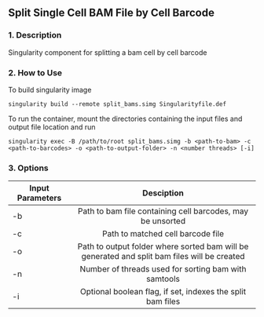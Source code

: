 ## Split Single Cell BAM File by Cell Barcode

### 1. Description

Singularity component for splitting a bam cell by cell barcode

### 2. How to Use

To build singularity image

```
singularity build --remote split_bams.simg Singularityfile.def
```

To run the container, mount the directories containing the input files and output file location and run

```
singularity exec -B /path/to/root split_bams.simg -b <path-to-bam> -c <path-to-barcodes> -o <path-to-output-folder> -n <number threads> [-i]
```

### 3. Options

| Input Parameters | Desciption |
| ---------------------|:----------------------------------:|
| -b | Path to bam file containing cell barcodes, may be unsorted |
| -c | Path to matched cell barcode file |
| -o | Path to output folder where sorted bam will be generated and split bam files will be created |
| -n | Number of threads used for sorting bam with samtools |
| -i | Optional boolean flag, if set, indexes the split bam files |

